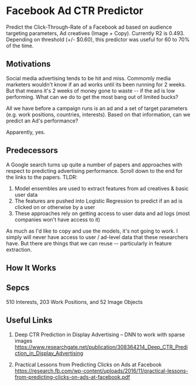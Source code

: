 # Facebook Ad CTR Predictor 
Predict the Click-Through-Rate of a Facebook ad based on audience targeting parameters, Ad creatives (Image + Copy). 
Currently R2 is 0.493. Depending on threshold (+/- $0.60), this predictor was useful for 60 to 70% of the time.   


## Motivations  
Social media advertising tends to be hit and miss. Commomly media marketers wouldn't know if an ad works until its been running for 2 weeks. But that means it's 2 weeks of money gone to waste -- if the ad is low performing. What can we do to get the most bang out of limited bucks? 

All we have before a campaign runs is an ad and a set of target parameters (e.g. work positions, countries, interests). Based on that information, can we predict an Ad's performance? 

Apparently, yes. 

## Predecessors 
A Google search turns up quite a number of papers and approaches with respect to predicting advertising performance. Scroll down to the end for the links to the papers.
TLDR: 
1. Model ensembles are used to extract features from ad creatives & basic user data
2. The features are pushed into Logistic Regression to predict if an ad is clicked on or otherwise by a user
3. These approaches rely on getting access to user data and ad logs (most companies won't have access to it) 

As much as I'd like to copy and use the models, it's not going to work. I simply will never have access to user / ad-level data that these researchers have. But there are things that we can reuse -- particularly in feature extraction. 

## How It Works 



## Sepcs 
510 Interests, 203 Work Positions, and 52 Image Objects

## Useful Links 
1.	Deep CTR Prediction in Display Advertising – DNN to work with sparse images
https://www.researchgate.net/publication/308364214_Deep_CTR_Prediction_in_Display_Advertising

2.	Practical Lessons from Predicting Clicks on Ads at Facebook
https://research.fb.com/wp-content/uploads/2016/11/practical-lessons-from-predicting-clicks-on-ads-at-facebook.pdf

